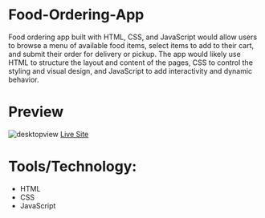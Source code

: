 # Food-Ordering-App
Food ordering app built with HTML, CSS, and JavaScript would allow users to browse a menu of available food items, select items to add to their cart, and submit their order for delivery or pickup. The app would likely use HTML to structure the layout and content of the pages, CSS to control the styling and visual design, and JavaScript to add interactivity and dynamic behavior.

# Preview
![desktopview](https://user-images.githubusercontent.com/49182604/211992495-e4cd986a-4c58-462d-a533-c3ae580d0dbe.jpg)
[Live Site](https://canary-creams.netlify.app/)

# Tools/Technology:
- HTML
- CSS
- JavaScript
